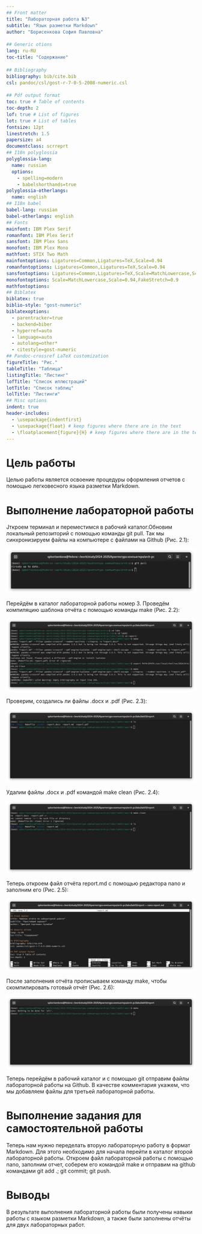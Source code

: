 ```yaml
---
## Front matter
title: "Лабораторная работа №3"
subtitle: "Язык разметки Markdown"
author: "Борисенкова София Павловна"

## Generic otions
lang: ru-RU
toc-title: "Содержание"

## Bibliography
bibliography: bib/cite.bib
csl: pandoc/csl/gost-r-7-0-5-2008-numeric.csl

## Pdf output format
toc: true # Table of contents
toc-depth: 2
lof: true # List of figures
lot: true # List of tables
fontsize: 12pt
linestretch: 1.5
papersize: a4
documentclass: scrreprt
## I18n polyglossia
polyglossia-lang:
  name: russian
  options:
	- spelling=modern
	- babelshorthands=true
polyglossia-otherlangs:
  name: english
## I18n babel
babel-lang: russian
babel-otherlangs: english
## Fonts
mainfont: IBM Plex Serif
romanfont: IBM Plex Serif
sansfont: IBM Plex Sans
monofont: IBM Plex Mono
mathfont: STIX Two Math
mainfontoptions: Ligatures=Common,Ligatures=TeX,Scale=0.94
romanfontoptions: Ligatures=Common,Ligatures=TeX,Scale=0.94
sansfontoptions: Ligatures=Common,Ligatures=TeX,Scale=MatchLowercase,Scale=0.94
monofontoptions: Scale=MatchLowercase,Scale=0.94,FakeStretch=0.9
mathfontoptions:
## Biblatex
biblatex: true
biblio-style: "gost-numeric"
biblatexoptions:
  - parentracker=true
  - backend=biber
  - hyperref=auto
  - language=auto
  - autolang=other*
  - citestyle=gost-numeric
## Pandoc-crossref LaTeX customization
figureTitle: "Рис."
tableTitle: "Таблица"
listingTitle: "Листинг"
lofTitle: "Список иллюстраций"
lotTitle: "Список таблиц"
lolTitle: "Листинги"
## Misc options
indent: true
header-includes:
  - \usepackage{indentfirst}
  - \usepackage{float} # keep figures where there are in the text
  - \floatplacement{figure}{H} # keep figures where there are in the text
---
```


# Цель работы

Целью работы является освоение процедуры оформления отчетов с помощью легковесного
языка разметки Markdown.

# Выполнение лабораторной работы

Jткроем терминал и переместимся в рабочий каталог.Обновим локальный репозиторий с помощью команды git pull. Так мы синхронизируем файлы на компьютере с файлами на Github (Рис. 2.1):

![Использование git pull](image/1.jpg)

Перейдём в каталог лабораторной работы номер 3. Проведём компиляцию шаблона отчёта с помощью команды make (Рис. 2.2):

![Использование команды make](image/2.jpg)

Проверим, создались ли файлы .docx и .pdf (Рис. 2.3):

![Проверка создания файлов](image/3.jpg)

Удалим файлы .docx и .pdf командой make clean (Рис. 2.4):

![Использование команды make clean](image/4.jpg)

Теперь откроем файл отчёта report.md с помощью редактора nano и заполним его (Рис. 2.5):

![Открытие файла отчёта с помощью gedit](image/5.jpg)

После заполнения отчёта прописываем команду make, чтобы скомпилировать готовый отчёт (Рис. 2.6):

![Сборка готового отчёта с помощью make](image/6.jpg)

Теперь перейдём в рабочий каталог и с помощью git отправим файлы лабораторной работы на Github. В качестве комментария укажем, что мы добавляем файлы для третьей лабораторной работы.

# Выполнение задания для самостоятельной работы

Теперь нам нужно переделать вторую лабораторную работу в формат Markdown. Для этого необходимо для начала перейти в каталог второй лабораторной работы. Откроем файл лабораторной работы с помощью nano, заполним отчет, соберем его командой make и отправим на github командами git add .; git commit; git push.

# Выводы

В результате выполнения лабораторной работы были получены навыки работы с языком разметки Markdown, а также были заполнены отчёты для двух лабораторных работ.

